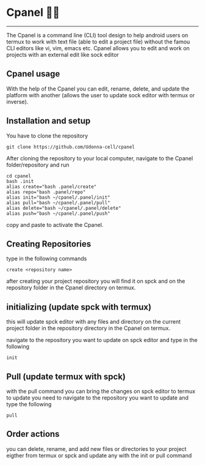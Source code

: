 # Cpanel 👩‍💻
***
The Cpanel is a command line (CLI) tool design to help android users on termux to work with text file (able to edit a project file) without the famou CLI
editors like vi, vim, emacs etc.
Cpanel allows you to edit and work on projects with an external edit like sock editor

## Cpanel usage
With the help of the Cpanel you can edit, rename, delete, and update the platform with another (allows the user to update sock editor with termux or inverse).

## Installation and setup
You have to clone the repository
```
git clone https://github.com/Udonna-cell/cpanel
```
After cloning the repository to your local computer, navigate to the Cpanel folder/repository and run  
```
cd cpanel
bash .init
alias create="bash .panel/create"
alias repo="bash .panel/repo"
alias init="bash ~/cpanel/.panel/init"
alias pull="bash ~/cpanel/.panel/pull"
alias delete="bash ~/cpanel/.panel/delete"
alias push="bash ~/cpanel/.panel/push"
```
copy and paste to activate the Cpanel.

## Creating Repositories
type in the following commands 
```
create <repository name>
```
after creating your project repository you will find it on spck and on the repository folder in the Cpanel directory on termux.

## initializing (update spck with termux)
this will update spck editor with any files and directory on the current project folder in the repository directory in the Cpanel on termux.

navigate to the repository you want to update on spck editor and type in the following
```
init
```

## Pull (update termux with spck)
with the pull command you can bring the changes on spck editor to termux
to update you need to navigate to the repository you want to update and type the following
```
pull
```

## Order actions 
you can delete, rename, and add new files or directories to your project eigther from termux or spck and update any with the init or pull command